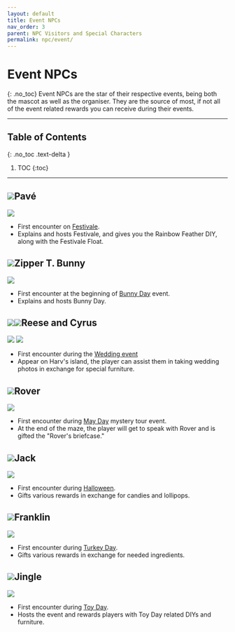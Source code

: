 ```yaml
---
layout: default
title: Event NPCs
nav_order: 3
parent: NPC Visitors and Special Characters
permalink: npc/event/
---
```


# Event NPCs
{: .no_toc}
Event NPCs are the star of their respective events, being both the mascot as well as the organiser. They are the source of most, if not all of the event related rewards you can receive during their events. 

* * *
## Table of Contents
{: .no_toc .text-delta }

1. TOC
{:toc}
* * *

## <span><img src="https://cdn.acnhapi.com/latest/NpcIcon/pck.png" id="heading-icon"></span>Pavé
<div class="content">
    <img src="/acnhfaq/assets/NPCPortrait/pck.png">
    <div class="details">
    <ul>
        <li>First encounter on <a href="/acnhfaq/events/#festivale-mardi-gras">Festivale</a>.</li>
        <li>Explains and hosts Festivale, and gives you the Rainbow Feather DIY, along with the Festivale Float.</li>
    </ul>
    </div>
</div>

## <span><img src="https://cdn.acnhapi.com/latest/NpcIcon/pyn.png" id="heading-icon"></span>Zipper T. Bunny
<div class="content">
    <img src="/acnhfaq/assets/NPCPortrait/pyn.png">
    <div class="details">
    <ul>
        <li>First encounter at the beginning of <a href="/acnhfaq/events#bunny-day-easter">Bunny Day</a> event.</li>
        <li>Explains and hosts Bunny Day.</li>
    </ul>
    </div>
</div>

## <span><img src="https://cdn.acnhapi.com/latest/NpcIcon/alw.png" id="heading-icon"></span><span><img src="https://cdn.acnhapi.com/latest/NpcIcon/alp.png" id="heading-icon"></span>Reese and Cyrus
<div class="content">
    <img src="/acnhfaq/assets/NPCPortrait/alw.png">
    <img src="/acnhfaq/assets/NPCPortrait/alp.png">
    <div class="details">
    <ul>
        <li>First encounter during the <a href="/acnhfaq/events#wedding-season">Wedding event</a></li>
        <li>Appear on Harv's island, the player can assist them in taking wedding photos in exchange for special furniture.</li>
    </ul>
    </div>
</div>

## <span><img src="https://cdn.acnhapi.com/latest/NpcIcon/xct.png" id="heading-icon"></span>Rover
<div class="content">
    <img src="/acnhfaq/assets/NPCPortrait/xct.png">
    <div class="details">
    <ul>
        <li>First encounter during <a href="/acnhfaq/events#may-day-labour-day">May Day</a> mystery tour event. </li>
        <li>At the end of the maze, the player will get to speak with Rover and is gifted the "Rover's briefcase."</li>
    </ul>
    </div>
</div>

## <span><img src="https://cdn.acnhapi.com/latest/NpcIcon/pkn.png" id="heading-icon"></span>Jack
<div class="content">
    <img src="/acnhfaq/assets/NPCPortrait/pkn.png">
    <div class="details">
    <ul>
        <li>First encounter during <a href="/acnhfaq/events#halloween">Halloween</a>.</li>
        <li>Gifts various rewards in exchange for candies and lollipops.</li>
    </ul>
    </div>
</div>

## <span><img src="https://cdn.acnhapi.com/latest/NpcIcon/tuk.png" id="heading-icon"></span>Franklin
<div class="content">
    <img src="/acnhfaq/assets/NPCPortrait/tuk.png">
    <div class="details">
    <ul>
        <li>First encounter during <a href="/acnhfaq/events#turkey-day-thanksgiving">Turkey Day</a>.</li>
        <li>Gifts various rewards in exchange for needed ingredients.</li>
    </ul>
    </div>
</div>

## <span><img src="https://cdn.acnhapi.com/latest/NpcIcon/rei.png" id="heading-icon"></span>Jingle
<div class="content">
    <img src="/acnhfaq/assets/NPCPortrait/rei.png">
    <div class="details">
    <ul>
        <li>First encounter during <a href="/acnhfaq/events#toy-day-christmas">Toy Day</a>. </li>
        <li>Hosts the event and rewards players with Toy Day related DIYs and furniture.</li>
    </ul>
    </div>
</div>